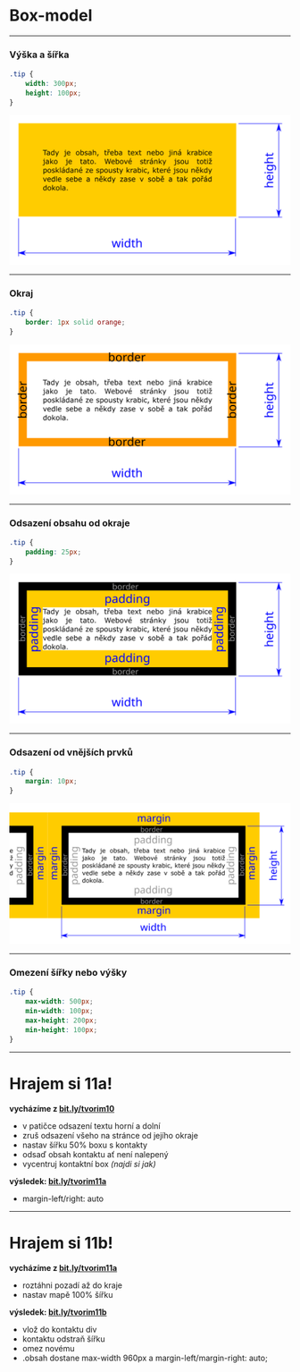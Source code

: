 <!-- .slide: data-state="c-slide-inter" -->

# Box-model

---

### Výška a šířka

```css
.tip { 
	width: 300px;
	height: 100px;
}
```
<!-- .element: class="c-text-md " contenteditable="true" -->

<img src="img/box-model-width-height.svg" style="border:0 none;box-shadow:none;">

---

### Okraj

```css
.tip { 
	border: 1px solid orange;
}
```
<!-- .element: class="c-text-md " contenteditable="true" -->

<img src="img/box-model-border.svg" style="border:0 none;box-shadow:none;">

---

### Odsazení obsahu od okraje

```css
.tip { 
	padding: 25px; 
}
```
<!-- .element: class="c-text-md " contenteditable="true" -->

<img src="img/box-model-padding.svg" style="border:0 none;box-shadow:none;">

---

### Odsazení od vnějších prvků

```css
.tip { 
	margin: 10px;
}
```
<!-- .element: class="c-text-md " contenteditable="true" -->

<img src="img/box-model-margin.svg" style="border:0 none;box-shadow:none;">

---

### Omezení šířky nebo výšky

```css
.tip { 
	max-width: 500px;
	min-width: 100px;
	max-height: 200px;
	min-height: 100px;
}
```
<!-- .element: class="c-text-md " contenteditable="true" -->

---

<!-- .slide: data-state="c-slide-task" -->

# Hrajem si 11a!

**vycházíme z [bit.ly/tvorim10](http://bit.ly/tvorim10)**

* v patičce odsazení textu horní a dolní
* zruš odsazení všeho na stránce od jejího okraje
* nastav šířku 50% boxu s kontakty
* odsaď obsah kontaktu ať není nalepený
* vycentruj kontaktní box _(najdi si jak)_

**výsledek: [bit.ly/tvorim11a](http://bit.ly/tvorim11a)** 
<!-- .element: class="c-text-xs" -->

>>>
* margin-left/right: auto

---

<!-- .slide: data-state="c-slide-task" -->

# Hrajem si 11b!

**vycházíme z [bit.ly/tvorim11a](http://bit.ly/tvorim11a)**

* roztáhni pozadí až do kraje
* nastav mapě 100% šířku

**výsledek: [bit.ly/tvorim11b](http://bit.ly/tvorim11b)** 
<!-- .element: class="c-text-xs" -->

>>>
* vlož do kontaktu div
* kontaktu odstraň šířku
* omez novému 
* .obsah dostane max-width 960px a margin-left/margin-right: auto;
 